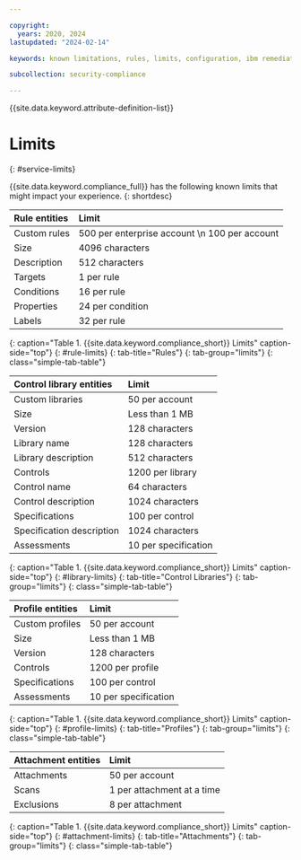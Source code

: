 ```yaml
---

copyright:
  years: 2020, 2024
lastupdated: "2024-02-14"

keywords: known limitations, rules, limits, configuration, ibm remediation, ssh key

subcollection: security-compliance

---
```


{{site.data.keyword.attribute-definition-list}}


# Limits
{: #service-limits}

{{site.data.keyword.compliance_full}} has the following known limits that might impact your experience.
{: shortdesc}


| Rule entities | Limit |
|:--------|:---------|
| Custom rules | 500 per enterprise account  \n 100 per account |
| Size | 4096 characters |
| Description | 512 characters |
| Targets | 1 per rule |
| Conditions | 16 per rule |
| Properties | 24 per condition |
| Labels | 32 per rule |
{: caption="Table 1. {{site.data.keyword.compliance_short}} Limits" caption-side="top"}
{: #rule-limits}
{: tab-title="Rules"}
{: tab-group="limits"}
{: class="simple-tab-table"}

| Control library entities | Limit |
|:--------|:-------|
| Custom libraries | 50 per account |
| Size | Less than 1 MB |
| Version | 128 characters |
| Library name | 128 characters |
| Library description | 512 characters |
| Controls | 1200 per library |
| Control name | 64 characters |
| Control description | 1024 characters |
| Specifications | 100 per control |
| Specification description | 1024 characters |
| Assessments | 10 per specification |
{: caption="Table 1. {{site.data.keyword.compliance_short}} Limits" caption-side="top"}
{: #library-limits}
{: tab-title="Control Libraries"}
{: tab-group="limits"}
{: class="simple-tab-table"}

| Profile entities | Limit |
|:--------|:-------|
| Custom profiles | 50 per account |
| Size | Less than 1 MB |
| Version | 128 characters |
| Controls | 1200 per profile |
| Specifications | 100 per control |
| Assessments | 10 per specification |
{: caption="Table 1. {{site.data.keyword.compliance_short}} Limits" caption-side="top"}
{: #profile-limits}
{: tab-title="Profiles"}
{: tab-group="limits"}
{: class="simple-tab-table"}

| Attachment entities | Limit |
|:--------|:-------|
| Attachments | 50 per account |
| Scans | 1 per attachment at a time |
| Exclusions | 8 per attachment |
{: caption="Table 1. {{site.data.keyword.compliance_short}} Limits" caption-side="top"}
{: #attachment-limits}
{: tab-title="Attachments"}
{: tab-group="limits"}
{: class="simple-tab-table"}

